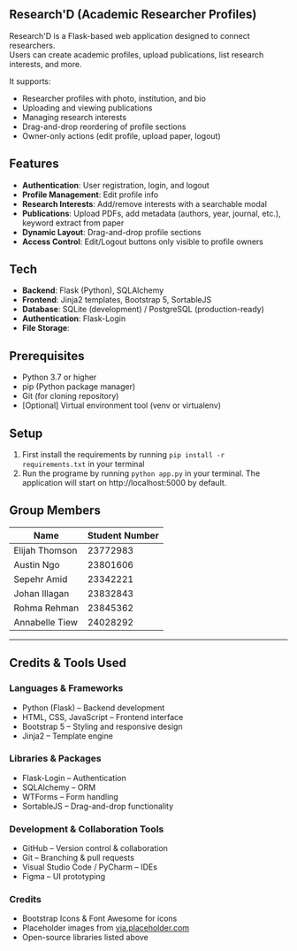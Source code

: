 ## Research'D (Academic Researcher Profiles)

Research'D is a Flask-based web application designed to connect researchers.  
Users can create academic profiles, upload publications, list research interests, and more.  

It supports:
- Researcher profiles with photo, institution, and bio
- Uploading and viewing publications
- Managing research interests
- Drag-and-drop reordering of profile sections
- Owner-only actions (edit profile, upload paper, logout)

## Features

- **Authentication**: User registration, login, and logout
- **Profile Management**: Edit profile info
- **Research Interests**: Add/remove interests with a searchable modal
- **Publications**: Upload PDFs, add metadata (authors, year, journal, etc.), keyword extract from paper
- **Dynamic Layout**: Drag-and-drop profile sections 
- **Access Control**: Edit/Logout buttons only visible to profile owners

## Tech

- **Backend**: Flask (Python), SQLAlchemy
- **Frontend**: Jinja2 templates, Bootstrap 5, SortableJS
- **Database**: SQLite (development) / PostgreSQL (production-ready)
- **Authentication**: Flask-Login
- **File Storage**: 

## Prerequisites

- Python 3.7 or higher
- pip (Python package manager)
- Git (for cloning repository)
- [Optional] Virtual environment tool (venv or virtualenv)

## Setup

1. First install the requirements by running
`pip install -r requirements.txt`
in your terminal
2. Run the programe by running 
`python app.py`
in your terminal.
The application will start on http://localhost:5000 by default. 

## Group Members

| Name        | Student Number              |
|-------------|------------------------------------|
| Elijah Thomson |23772983| 
| Austin Ngo     |23801606 |
| Sepehr Amid  |23342221|
| Johan Illagan  |23832843|
| Rohma Rehman   |23845362|
| Annabelle Tiew     |24028292|


---

##  Credits & Tools Used

### Languages & Frameworks
- Python (Flask) – Backend development  
- HTML, CSS, JavaScript – Frontend interface  
- Bootstrap 5 – Styling and responsive design  
- Jinja2 – Template engine  

### Libraries & Packages
- Flask-Login – Authentication  
- SQLAlchemy – ORM  
- WTForms – Form handling  
- SortableJS – Drag-and-drop functionality  

### Development & Collaboration Tools
- GitHub – Version control & collaboration  
- Git – Branching & pull requests  
- Visual Studio Code / PyCharm – IDEs  
- Figma – UI prototyping  

### Credits
- Bootstrap Icons & Font Awesome for icons  
- Placeholder images from [via.placeholder.com](https://via.placeholder.com)  
- Open-source libraries listed above  

